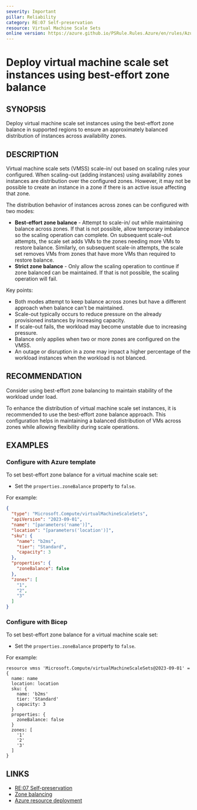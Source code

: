 ```yaml
---
severity: Important
pillar: Reliability
category: RE:07 Self-preservation
resource: Virtual Machine Scale Sets
online version: https://azure.github.io/PSRule.Rules.Azure/en/rules/Azure.VMSS.ZoneBalance/
---
```


# Deploy virtual machine scale set instances using best-effort zone balance

## SYNOPSIS

Deploy virtual machine scale set instances using the best-effort zone balance in supported regions to ensure an approximately balanced distribution of instances across availability zones.

## DESCRIPTION

Virtual machine scale sets (VMSS) scale-in/ out based on scaling rules your configured.
When scaling-out (adding instances) using availability zones instances are distribution over the configured zones.
However, it may not be possible to create an instance in a zone if there is an active issue affecting that zone.

The distribution behavior of instances across zones can be configured with two modes:

- **Best-effort zone balance** - Attempt to scale-in/ out while maintaining balance across zones.
  If that is not possible, allow temporary imbalance so the scaling operation can complete.
  On subsequent scale-out attempts, the scale set adds VMs to the zones needing more VMs to restore balance.
  Similarly, on subsequent scale-in attempts, the scale set removes VMs from zones that have more VMs than required to restore balance.
- **Strict zone balance** - Only allow the scaling operation to continue if zone balanced can be maintained.
  If that is not possible, the scaling operation will fail.

Key points:

- Both modes attempt to keep balance across zones but have a different approach when balance can't be maintained.
- Scale-out typically occurs to reduce pressure on the already provisioned instances by increasing capacity.
- If scale-out fails, the workload may become unstable due to increasing pressure.
- Balance only applies when two or more zones are configured on the VMSS.
- An outage or disruption in a zone may impact a higher percentage of the workload instances when the workload is not blanced.

## RECOMMENDATION

Consider using best-effort zone balancing to maintain stability of the workload under load.


To enhance the distribution of virtual machine scale set instances, it is recommended to use the best-effort zone balance approach. This configuration helps in maintaining a balanced distribution of VMs across zones while allowing flexibility during scale operations.

## EXAMPLES

### Configure with Azure template

To set best-effort zone balance for a virtual machine scale set:

- Set the `properties.zoneBalance` property to `false`.

For example:

```json
{
  "type": "Microsoft.Compute/virtualMachineScaleSets",
  "apiVersion": "2023-09-01",
  "name": "[parameters('name')]",
  "location": "[parameters('location')]",
  "sku": {
    "name": "b2ms",
    "tier": "Standard",
    "capacity": 3
  },
  "properties": {
    "zoneBalance": false
  },
  "zones": [
    "1",
    "2",
    "3"
  ]
}
```

### Configure with Bicep

To set best-effort zone balance for a virtual machine scale set:

- Set the `properties.zoneBalance` property to `false`.

For example:

```bicep
resource vmss 'Microsoft.Compute/virtualMachineScaleSets@2023-09-01' = {
  name: name
  location: location
  sku: {
    name: 'b2ms'
    tier: 'Standard'
    capacity: 3
  }
  properties: {
    zoneBalance: false
  }
  zones: [
    '1'
    '2'
    '3'
  ]
}
```

<!-- external:avm res/compute/virtual-machine-scale-set zoneBalance -->

## LINKS

- [RE:07 Self-preservation](https://learn.microsoft.com/azure/well-architected/reliability/self-preservation)
- [Zone balancing](https://learn.microsoft.com/azure/virtual-machine-scale-sets/virtual-machine-scale-sets-use-availability-zones#zone-balancing)
- [Azure resource deployment](https://learn.microsoft.com/azure/templates/microsoft.compute/virtualmachinescalesets)
